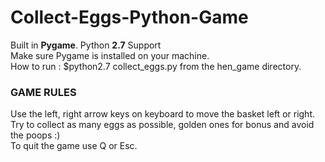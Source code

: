 # Collect-Eggs-Python-Game
Built in **Pygame**. Python **2.7** Support \
Make sure Pygame is installed on your machine.\
How to run : $python2.7 collect_eggs.py from the hen_game directory.
### GAME RULES
Use the left, right arrow keys on keyboard to move the basket left or right.\
Try to collect as many eggs as possible, golden ones for bonus and avoid the poops :) \
To quit the game use Q or Esc.

